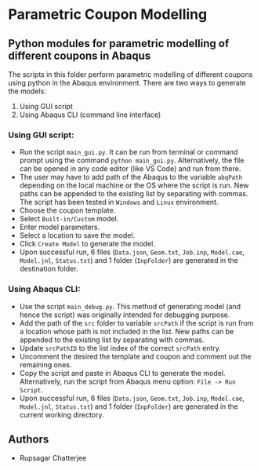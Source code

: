 # Parametric Coupon Modelling

## Python modules for parametric modelling of different coupons in Abaqus

The scripts in this folder perform parametric modelling of different coupons using python in the Abaqus environment. There are two ways to generate the models:
   1. Using GUI script
   2. Using Abaqus CLI (command line interface)

### Using GUI script:
   - Run the script `main_gui.py`. It can be run from terminal or command prompt using the command `python main_gui.py`. Alternatively, the file can be opened in any code editor (like VS Code) and run from there.
   - The user may have to add path of the Abaqus to the variable `abqPath` depending on the local machine or the OS where the script is run. New paths can be appended to the existing list by separating with commas. The script has been tested in `Windows` and `Linux` environment.
   - Choose the coupon template.
   - Select `Built-in/Custom` model.
   - Enter model parameters.
   - Select a location to save the model.
   - Click `Create Model` to generate the model.
   - Upon successful run, 6 files (`Data.json`, `Geom.txt`, `Job.inp`, `Model.cae`, `Model.jnl`, `Status.txt`) and 1 folder (`InpFolder`) are generated in the destination folder.

### Using Abaqus CLI:
   - Use the script `main_debug.py`. This method of generating model (and hence the script) was originally intended for debugging purpose.
   - Add the path of the `src` folder to variable `srcPath` if the script is run from a location whose path is not included in the list. New paths can be appended to the existing list by separating with commas.
   - Update `srcPathID` to the list index of the correct `srcPath` entry.
   - Uncomment the desired the template and coupon and comment out the remaining ones.
   - Copy the script and paste in Abaqus CLI to generate the model. Alternatively, run the script from Abaqus menu option: `File -> Run Script`.
   - Upon successful run, 6 files (`Data.json`, `Geom.txt`, `Job.inp`, `Model.cae`, `Model.jnl`, `Status.txt`) and 1 folder (`InpFolder`) are generated in the current working directory.

## Authors

- Rupsagar Chatterjee
